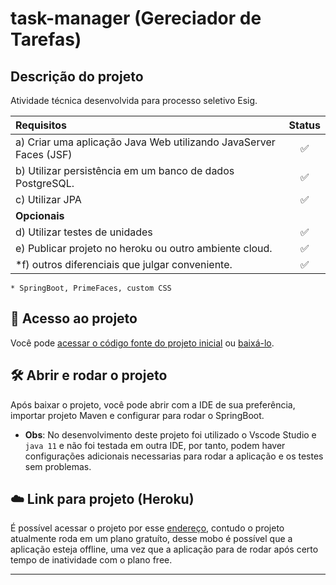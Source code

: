 # task-manager (Gereciador de Tarefas)

## Descrição do projeto 

Atividade técnica desenvolvida para processo seletivo Esig.

|Requisitos|Status|
|:--------------|:-----:|
|a) Criar uma aplicação Java Web utilizando JavaServer Faces (JSF)  |✅|
|b) Utilizar persistência em um banco de dados PostgreSQL.          |✅|
|c) Utilizar JPA                                                    |✅|
|__Opcionais__||
|d) Utilizar testes de unidades                                     |✅|
|e) Publicar projeto no heroku ou outro ambiente cloud.             |✅|
|*f)  outros diferenciais que julgar conveniente.                   |✅|

`
*
SpringBoot, PrimeFaces, custom CSS `

## 📁 Acesso ao projeto
Você pode [acessar o código fonte do projeto inicial](https://github.com/pcsa/task-manager) ou [baixá-lo](https://github.com/pcsa/task-manager/archive/refs/heads/main.zip).

## 🛠️ Abrir e rodar o projeto

Após baixar o projeto, você pode abrir com a IDE de sua preferência, importar projeto Maven
e configurar para rodar o SpringBoot.

* __Obs__: No desenvolvimento deste projeto foi utilizado o Vscode Studio e `java 11` e não foi testada em outra IDE, por tanto, podem haver configurações adicionais necessarias para rodar a aplicação e os testes sem problemas. 

## :cloud: Link para projeto (Heroku)

É possível acessar o projeto por esse [endereço](https://task-manager-pcsa.herokuapp.com/), contudo o projeto atualmente roda em um plano gratuíto, desse mobo é possível que a aplicação esteja offline, uma vez que a aplicação para de rodar após certo tempo de inatividade com o plano free.
****